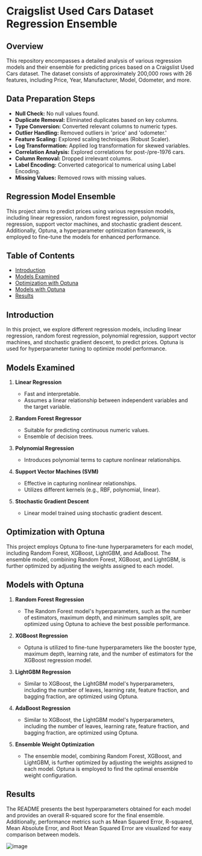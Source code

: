 # Craigslist Used Cars Dataset Regression Ensemble

## Overview
This repository encompasses a detailed analysis of various regression models and their ensemble for predicting prices based on a Craigslist Used Cars dataset. The dataset consists of approximately 200,000 rows with 26 features, including Price, Year, Manufacturer, Model, Odometer, and more.

## Data Preparation Steps
- **Null Check:** No null values found.
- **Duplicate Removal:** Eliminated duplicates based on key columns.
- **Type Conversion:** Converted relevant columns to numeric types.
- **Outlier Handling:** Removed outliers in 'price' and 'odometer.'
- **Feature Scaling:** Explored scaling techniques (Robust Scaler).
- **Log Transformation:** Applied log transformation for skewed variables.
- **Correlation Analysis:** Explored correlations for post-/pre-1976 cars.
- **Column Removal:** Dropped irrelevant columns.
- **Label Encoding:** Converted categorical to numerical using Label Encoding.
- **Missing Values:** Removed rows with missing values.

## Regression Model Ensemble

This project aims to predict prices using various regression models, including linear regression, random forest regression, polynomial regression, support vector machines, and stochastic gradient descent. Additionally, Optuna, a hyperparameter optimization framework, is employed to fine-tune the models for enhanced performance.

## Table of Contents

- [Introduction](#introduction)
- [Models Examined](#models-examined)
- [Optimization with Optuna](#Optimization-with-Optuna)
- [Models with Optuna](#Models-with-Optuna)
- [Results](#results)

## Introduction

In this project, we explore different regression models, including linear regression, random forest regression, polynomial regression, support vector machines, and stochastic gradient descent, to predict prices. Optuna is used for hyperparameter tuning to optimize model performance.

## Models Examined

1. **Linear Regression**
   - Fast and interpretable.
   - Assumes a linear relationship between independent variables and the target variable.

2. **Random Forest Regressor**
   - Suitable for predicting continuous numeric values.
   - Ensemble of decision trees.

3. **Polynomial Regression**
   - Introduces polynomial terms to capture nonlinear relationships.

4. **Support Vector Machines (SVM)**
   - Effective in capturing nonlinear relationships.
   - Utilizes different kernels (e.g., RBF, polynomial, linear).

5. **Stochastic Gradient Descent**
   - Linear model trained using stochastic gradient descent.

## Optimization with Optuna

This project employs Optuna to fine-tune hyperparameters for each model, including Random Forest, XGBoost, LightGBM, and AdaBoost. The ensemble model, combining Random Forest, XGBoost, and LightGBM, is further optimized by adjusting the weights assigned to each model.

## Models with Optuna

1. **Random Forest Regression**
   - The Random Forest model's hyperparameters, such as the number of estimators, maximum depth, and minimum samples split, are optimized using Optuna to achieve the best possible performance.

2. **XGBoost Regression**
   - Optuna is utilized to fine-tune hyperparameters like the booster type, maximum depth, learning rate, and the number of estimators for the XGBoost regression model.

3. **LightGBM Regression**
   - Similar to XGBoost, the LightGBM model's hyperparameters, including the number of leaves, learning rate, feature fraction, and bagging fraction, are optimized using Optuna.

4. **AdaBoost Regression**
   - Similar to XGBoost, the LightGBM model's hyperparameters, including the number of leaves, learning rate, feature fraction, and bagging fraction, are optimized using Optuna.

5. **Ensemble Weight Optimization**
   - The ensemble model, combining Random Forest, XGBoost, and LightGBM, is further optimized by adjusting the weights assigned to each model. Optuna is employed to find the optimal ensemble weight configuration.



## Results

The README presents the best hyperparameters obtained for each model and provides an overall R-squared score for the final ensemble. Additionally, performance metrics such as Mean Squared Error, R-squared, Mean Absolute Error, and Root Mean Squared Error are visualized for easy comparison between models.

![image](https://github.com/emanueleiacca/Used-Cars-Price-Kaggle/assets/128679981/7c9527fd-0216-460a-8a59-8245ce739a0f)


